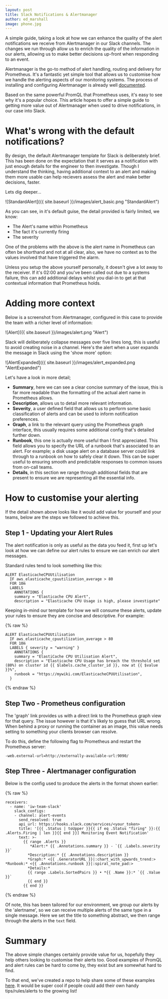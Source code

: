 ```yaml
---
layout: post
title: Slack Notifications & Alertmanager 
author: ed_marshall
image: phone.jpg
---
```



A simple guide, taking a look at how we can enhance the quality of the alert notifications we receive from Alertmanager in our Slack channels. The changes we run through allow us to enrich the quality of the information in our alerts, allowing us to make better decisions up-front when responding to an event.

Alertmanager is the go-to method of alert handling, routing and delivery for Prometheus. It's a fantastic yet simple tool that allows us to customise how we handle the alerting aspects of our monitoring systems. The process of installing and configuring Alertmanager is already well [documented](https://www.robustperception.io/using-slack-with-the-alertmanager/).

Based on the same powerful PromQL that Prometheus uses, it's easy to see why it's a popular choice. This article hopes to offer a simple guide to getting more value out of Alertmanager when used to drive notifications, in our case into Slack.

# What's wrong with the default notifications?
By design, the default Alertmanager template for Slack is deliberately brief. This has been done on the expectation that it serves as a notification with just enough details for the engineer to then investigate. Though I understand the thinking, having additional context to an alert and making them more usable can help recievers assess the alert and make better decisions, faster. 

Lets dig deeper...

![StandardAlert]({{ site.baseurl }}/images/alert_basic.png "StandardAlert")

As you can see, in it's default guise, the detail provided is fairly limited, we know:
* The Alert's name within Prometheus
* The fact it's currently firing
* The severity

One of the problems with the above is the alert name in Prometheus can often be shorthand and not at all clear, also, we have no context as to the values involved that have triggered the alarm. 

Unless you setup the above yourself personally, it doesn't give a lot away to the receiver. If it's 02:00 and you've been called out due to a systems failure, this can add additional delays whilst you dial-in to get at that contextual information that Prometheus holds.

# Adding more context

Below is a screenshot from Alertmanager, configured in this case to provide the team with a richer level of information:

![Alert]({{ site.baseurl }}/images/alert.png "Alert")

Slack will deliberately collapse messages over five lines long, this is useful to avoid creating noise in a channel. Here's the alert when a user expands the message in Slack using the 'show more' option:

![AlertExpanded]({{ site.baseurl }}/images/alert_expanded.png "AlertExpanded")

Let's have a look in more detail; 

* **Summary**, here we can see a clear concise summary of the issue, this is far more readable than the formatting of the actual alert name in Prometheus allows.
* **Description**, allows us to detail more relevant information.
* **Severity**, a user defined field that allows us to perform some basic classification of alerts and can be used to inform notification preferences.
* **Graph**, a link to the relevant query using the Prometheus graph interface, this usually requires some additional config that's detailed further down.
* **Runbook**, this one is actually more useful than I first appreciated. This field allows you to specify the URL of a runbook that's associated to an alert. For example; a disk usage alert on a database server could link through to a runbook on how to safely clear it down. This can be super useful to ensuring smooth and predictable responses to common issues from on-call teams.
* **Details**, in this section we range through additional fields that are present to ensure we are representing all the essential info.

# How to customise your alerting
If the detail shown above looks like it would add value for yourself and your teams, below are the steps we followed to achieve this.

## Step 1 - Updating your Alert Rules
The alert notification is only as useful as the data you feed it, first up let's look at how we can define our alert rules to ensure we can enrich our alert messages. 

Standard rules tend to look something like this: 

```
ALERT ElasticacheCPUUtilisation
  IF aws_elasticache_cpuutilization_average > 80
  FOR 10m
  LABELS
    ANNOTATIONS {
    summary = "Elasticache CPU Alert",
    description = "Elasticache CPU Usage is high, please investigate"
```

Keeping in-mind our template for how we will consume these alerts, update your rules to ensure they are concise and descriptive. For example: 

{% raw %}
```
ALERT ElasticacheCPUUtilisation
  IF aws_elasticache_cpuutilization_average > 80
  FOR 10m
  LABELS { severity = "warning" }
    ANNOTATIONS {
    summary = "ElastiCache CPU Utilisation Alert",
    description = "Elasticache CPU Usage has breach the threshold set (80%) on cluster id {{ $labels.cache_cluster_id }}, now at {{ $value }}%",
    runbook = "https://mywiki.com/ElasticacheCPUUtilisation",
  }
```
{% endraw %}

## Step Two - Prometheus configuration

The 'graph' link provides us with a direct link to the Prometheus graph view for that query. The issue however is that it's likely to guess that URL wrong. When behind a proxy or running the container as an image, this value needs setting to something your clients browser can resolve.

To do this, define the following flag to Prometheus and restart the Prometheus server: 
```
-web.external-url=http://externally-available-url:9090/
```

## Step Three - Alertmanager configuration

Below is the config used to produce the alerts in the format shown earlier:

{% raw %}
```
receivers:
  - name: 'iw-team-slack'
    slack_configs:
    - channel: alert-events
      send_resolved: true
      api_url: https://hooks.slack.com/services/<your_token>
      title: '[{{ .Status | toUpper }}{{ if eq .Status "firing" }}:{{ .Alerts.Firing | len }}{{ end }}] Monitoring Event Notification'
      text: >-
        {{ range .Alerts }}
           *Alert:* {{ .Annotations.summary }} - `{{ .Labels.severity }}`
          *Description:* {{ .Annotations.description }}
          *Graph:* <{{ .GeneratorURL }}|:chart_with_upwards_trend:> *Runbook:* <{{ .Annotations.runbook }}|:spiral_note_pad:>
          *Details:*
          {{ range .Labels.SortedPairs }} • *{{ .Name }}:* `{{ .Value }}`
          {{ end }}
        {{ end }}
```
{% endraw %}

Of note, this has been tailored for our environment, we group our alerts by the 'alertname', so we can receive multiple alerts of the same type in a single message. 
Here we set the title to something abstract, we then range through the alerts in the `text` field. 

# Summary

The above simple changes certainly provide value for us, hopefully they help others looking to customise their alerts too. Good examples of PromQL and alert rules can be hard to come by, they exist but are somewhat hard to find. 

To that end, we've created a repo to help share some of these examples [here](https://github.com/infinityworks/Guide_Rancher_Monitoring). 
It would be super cool if people could add their own handy tips/rules/alerts to the growing list! 
